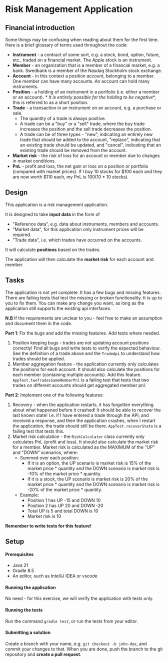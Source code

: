 # Risk Management Application

## Financial introduction

Some things may be confusing when reading about them for the first time. Here is a brief glossary of
terms used throughout the code:

* **Instrument** - a contract of some sort, e.g. a stock, bond, option, future, etc., traded on a
  financial market. The Apple stock is an instrument.
* **Member** - an organization that is a member of a financial market, e.g. a bank. Swedbank is a
  member of the Nasdaq Stockholm stock exchange.
* **Account** - in this context a position account, belonging to a member. One member can have many
  accounts. An account can hold many instruments.
* **Position** - a holding of an instrument in a portfolio (i.e. either a member or an account). *
  *It is entirely possible for the holding
  to be negative**, this is referred to as a short position.
* **Trade** - a transaction in an instrument on an account, e.g. a purchase or sale.
    * The quantity of a trade is always positive.
    * A trade can be a "buy" or a "sell" trade, where the buy trade increases the position and the
      sell trade decreases the position.
    * A trade can be of three types - "new", indicating an entirely new trade that should be added
      to
      the account, "replace", indicating that an existing trade should be updated, and "cancel",
      indicating that an existing trade should be removed from the account.
* **Market risk** - the risk of loss for an account or member due to changes in market conditions.
* **PnL** - profit and loss, the net gain or loss on a position or portfolio (compared with
  market prices). If I buy 10 stocks for $100 each and they are now worth $110 each, my PnL is
  $100 ($10 * 10 stocks).

## Design

This application is a risk management application.

It is designed to take **input data** in the form of

* "Reference data", e.g. data about instruments, members and accounts.
* "Market data", for this application only instrument prices will be required.
* "Trade data", i.e. which trades have occurred on the accounts.

It will calculate **positions** based on the trades.

The application will then calculate the **market risk** for each account and member.

## Tasks

The application is not yet complete. It has a few bugs and missing features. There are failing tests
that test the missing or broken functionality.
It is up to you to fix them. You can make any change you want, as long as the application still
supports the existing api
interfaces.

**N.B** If the requirements are unclear to you - feel free to make an assumption and document them
in the
code.

**Part 1**: Fix the bugs and add the missing features. Add tests where needed.

1. Position keeping bugs - trades are not updating account positions correctly! Find all bugs and
   write tests to verify the expected behaviour.
   See the definition of a trade above and the `TradeApi` to understand how trades should be
   applied.
2. Member aggregation feature - the application currently only calculates the positions for each
   account. It should also calculate the positions for each member (containing multiple accounts).
   Add this feature. `AppTest.twoTradesSameMemberPnl` is a failing test that tests that two trades
   on different accounts should get aggregated member pnl.

**Part 2**: Implement one of the following features:

1. Recovery - when the application restarts, it has forgotten everything about what happened
   before
   it crashed!
   It should be able to recover the last known state! I.e. if I have entered a trade through the
   API, and received a response, and then the application crashes, when I restart the application,
   the trade should still be there. `AppTest.recoverState` is a failing test that tests this.
2. Market risk calculation - the `RiskCalculator` class currently only calculates PnL (profit and
   loss). It should also calculate the market risk for a member. Market risk is calculated as the
   MAXIMUM of the "UP" and "DOWN" scenarios, where:
    * Summed over each position:
        * If it is an option, the UP scenario is market risk is 15% of the market price * quantity
          and the DOWN scenario is market risk is -10% of the market price * quantity.
        * If it is a stock, the UP scenario is market risk is 20% of the market price * quantity and
          the DOWN scenario is market risk is -20% of the market price * quantity.
    * Example:
        - Position 1 has UP -15 and DOWN 10
        - Position 2 has UP 20 and DOWN -20
        - Total UP is 5 and total DOWN is 10
        - Market risk is 10

**Remember to write tests for this feature!**

## Setup

#### Prerequisites

- Java 21
- Gradle 8.5
- An editor, such as IntelliJ IDEA or vscode

#### Running the application

No need - for this exercise, we will verify the application with tests only.

#### Running the tests

Run the command `gradle test`, or run the tests from your editor.

#### Submitting a solution

Create a branch with your name, e.g. `git checkout -b john-doe`, and commit your changes to that.
When you are done, push the branch to the git repository and **create a pull request**.
